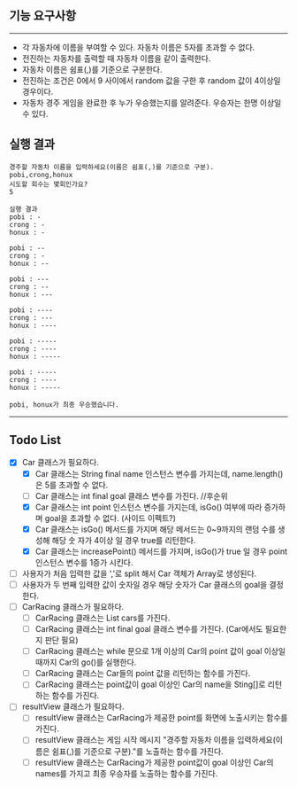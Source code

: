 ## 기능 요구사항

---

- 각 자동차에 이름을 부여할 수 있다. 자동차 이름은 5자를 초과할 수 없다.
- 전진하는 자동차를 출력할 때 자동차 이름을 같이 출력한다.
- 자동차 이름은 쉼표(,)를 기준으로 구분한다.
- 전진하는 조건은 0에서 9 사이에서 random 값을 구한 후 random 값이 4이상일 경우이다.
- 자동차 경주 게임을 완료한 후 누가 우승했는지를 알려준다. 우승자는 한명 이상일 수 있다.

## 실행 결과
```agsl
경주할 자동차 이름을 입력하세요(이름은 쉼표(,)를 기준으로 구분).
pobi,crong,honux
시도할 회수는 몇회인가요?
5

실행 결과
pobi : -
crong : -
honux : -

pobi : --
crong : -
honux : --

pobi : ---
crong : --
honux : ---

pobi : ----
crong : ---
honux : ----

pobi : -----
crong : ----
honux : -----

pobi : -----
crong : ----
honux : -----

pobi, honux가 최종 우승했습니다.
```
---

## Todo List

- [X] Car 클래스가 필요하다.
  - [X] Car 클래스는 String final name 인스턴스 변수를 가지는데, name.length()은 5를 초과할 수 없다.
  - [ ] Car 클래스는 int final goal 클래스 변수를 가진다. //후순위
  - [X] Car 클래스는 int point 인스턴스 변수를 가지는데, isGo() 여부에 따라 증가하며 goal을 초과할 수 없다. (사이드 이펙트?)
  - [X] Car 클래스는 isGo() 메서드를 가지며 해당 메서드는 0~9까지의 랜덤 수를 생성해 해당 숫 자가 4이상 일 경우 true를 리턴한다.
  - [X] Car 클래스는 increasePoint() 메서드를 가지며, isGo()가 true 일 경우 point 인스턴스 변수를 1증가 시킨다.
- [ ] 사용자가 처음 입력한 값을 ','로 split 해서 Car 객체가 Array로 생성된다.
- [ ] 사용자가 두 번째 입력한 값이 숫자일 경우 해당 숫자가 Car 클래스의 goal을 결정한다.
- [ ] CarRacing 클래스가 필요하다.
  - [ ] CarRacing 클래스는 List<Car> cars를 가진다.
  - [ ] CarRacing 클래스는 int final goal 클래스 변수를 가진다. (Car에서도 필요한지 판단 필요)
  - [ ] CarRacing 클래스는 while 문으로 1개 이상의 Car의 point 값이 goal 이상일 때까지 Car의 go()를 실행한다.
  - [ ] CarRacing 클래스는 Car들의 point 값을 리턴하는 함수를 가진다.
  - [ ] CarRacing 클래스는 point값이 goal 이상인 Car의 name을 Sting[]로 리턴하는 함수를 가진다.
- [ ] resultView 클래스가 필요하다. 
  - [ ] resultView 클래스는 CarRacing가 제공한 point를 화면에 노출시키는 함수를 가진다.
  - [ ] resultView 클래스는 게임 시작 메시지 "경주할 자동차 이름을 입력하세요(이름은 쉼표(,)를 기준으로 구분)."를 노출하는 함수를 가진다.
  - [ ] resultView 클래스는 CarRacing가 제공한 point값이 goal 이상인 Car의 names를 가지고 최종 우승자를 노출하는 함수를 가진다.